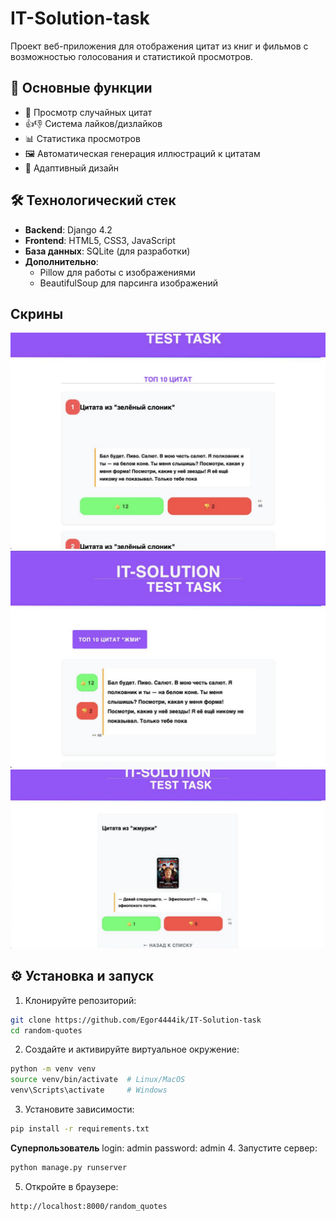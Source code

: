 # IT-Solution-task
Проект веб-приложения для отображения цитат из книг и фильмов с возможностью голосования и статистикой просмотров.

## 🚀 Основные функции

- 📜 Просмотр случайных цитат
- 👍👎 Система лайков/дизлайков
- 📊 Статистика просмотров
- 🖼️ Автоматическая генерация иллюстраций к цитатам
- 📱 Адаптивный дизайн

## 🛠 Технологический стек

- **Backend**: Django 4.2
- **Frontend**: HTML5, CSS3, JavaScript
- **База данных**: SQLite (для разработки)
- **Дополнительно**:
  - Pillow для работы с изображениями
  - BeautifulSoup для парсинга изображений
    
## Скрины
![Image alt](https://github.com/Egor4444ik/IT-Solution-task/blob/images/Снимок%20экрана%202025-07-12%20в%2020.53.50.png)
![Image alt](https://github.com/Egor4444ik/IT-Solution-task/blob/images/Снимок%20экрана%202025-07-12%20в%2020.54.13.png)
![Image alt](https://github.com/Egor4444ik/IT-Solution-task/blob/images/Снимок%20экрана%202025-07-12%20в%2020.54.36.png)

## ⚙️ Установка и запуск

1. Клонируйте репозиторий:
```bash
git clone https://github.com/Egor4444ik/IT-Solution-task
cd random-quotes
```
2. Создайте и активируйте виртуальное окружение:
```bash
python -m venv venv
source venv/bin/activate  # Linux/MacOS
venv\Scripts\activate     # Windows
```
3. Установите зависимости:
```bash
pip install -r requirements.txt
```
**Суперпользователь**
login: admin
password: admin
4. Запустите сервер:
```bash
python manage.py runserver
```
5. Откройте в браузере:
```text
http://localhost:8000/random_quotes
```
